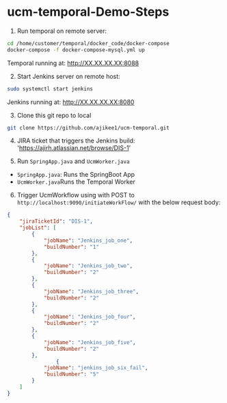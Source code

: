 # ucm-temporal-Demo-Steps

1. Run temporal on remote server:
```bash
cd /home/customer/temporal/docker_code/docker-compose
docker-compose -f docker-compose-mysql.yml up
```
Temporal running at: http://XX.XX.XX.XX:8088

2. Start Jenkins server on remote host: 
```bash
sudo systemctl start jenkins
```
Jenkins running at: http://XX.XX.XX.XX:8080

3. Clone this git repo to local
```bash
git clone https://github.com/ajikee1/ucm-temporal.git
```

4. JIRA ticket that triggers the Jenkins build: 'https://ajirh.atlassian.net/browse/DIS-1'

5. Run `SpringApp.java` and `UcmWorker.java`
- `SpringApp.java`: Runs the SpringBoot App
- `UcmWorker.java`Runs the Temporal Worker

6. Trigger UcmWorkflow using with POST to `http://localhost:9090/initiateWorkFlow/` with the below request body:

```json
{
    "jiraTicketId": "DIS-1",
    "jobList": [
        {
            "jobName": "Jenkins_job_one",
            "buildNumber": "1"
        },
        {
            "jobName": "Jenkins_job_two",
            "buildNumber": "2"
        },
        {
            "jobName": "Jenkins_job_three",
            "buildNumber": "2"
        },
        {
            "jobName": "Jenkins_job_four",
            "buildNumber": "2"
        },
        {
            "jobName": "Jenkins_job_five",
            "buildNumber": "2"
        },
                {
            "jobName": "jenkins_job_six_fail",
            "buildNumber": "5"
        }
    ]
}
```
